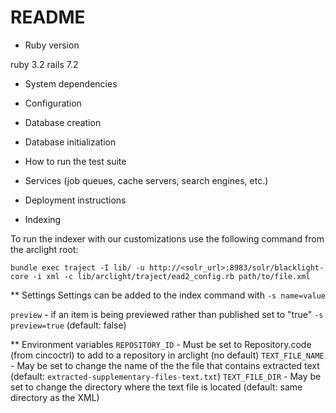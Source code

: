# README

* Ruby version

ruby 3.2
rails 7.2

* System dependencies

* Configuration

* Database creation

* Database initialization

* How to run the test suite

* Services (job queues, cache servers, search engines, etc.)

* Deployment instructions

* Indexing

To run the indexer with our customizations use the following command from the arclight root:

```
bundle exec traject -I lib/ -u http://<solr_url>:8983/solr/blacklight-core -i xml -c lib/arclight/traject/ead2_config.rb path/to/file.xml
```
** Settings
Settings can be added to the index command with `-s name=value`

`preview` -  if an item is being previewed rather than published set to "true" `-s preview=true` (default: false)

** Environment variables
`REPOSITORY_ID` - Must be set to Repository.code (from cincoctrl) to add to a repository in arclight (no default)
`TEXT_FILE_NAME` - May be set to change the name of the the file that contains extracted text (default: `extracted-supplementary-files-text.txt`)
`TEXT_FILE_DIR` - May be set to change the directory where the text file is located (default: same directory as the XML)
